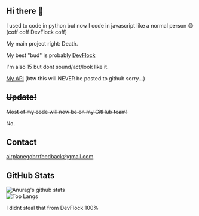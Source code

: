 

## Hi there :wave:

I used to code in python but now I code in javascript like a normal person 😄 (coff coff DevFlock coff)

My main project right:
Death.

My best "bud" is probably [DevFlock](https://github.com/DevFlock)

I'm also 15 but dont sound/act/look like it.

[My API](http://airplanegobrr.us.to:5000) (btw this will NEVER be posted to github sorry...)

## ~~Update!~~

~~Most of my code will now be on my GitHub team!~~

No.

## Contact

airplanegobrrfeedback@gmail.com


## GitHub Stats 
![Anurag's github stats](https://github-readme-stats.vercel.app/api?username=AirplaneGoBrr&show_icons=true&theme=dark)<br>
![Top Langs](https://github-readme-stats.vercel.app/api/top-langs/?username=AirplaneGoBrr&theme=dark)

I didnt steal that from DevFlock 100%
